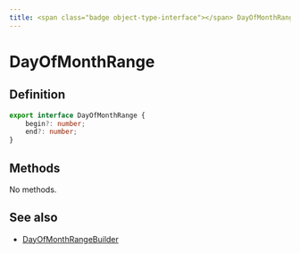 ```yaml
---
title: <span class="badge object-type-interface"></span> DayOfMonthRange
---
```

# <span class="badge object-type-interface"></span> DayOfMonthRange

## Definition

```typescript
export interface DayOfMonthRange {
	begin?: number;
	end?: number;
}

```
## Methods

No methods.
## See also

 * <span class="badge builder"></span> [DayOfMonthRangeBuilder](./builder-DayOfMonthRangeBuilder.md)
